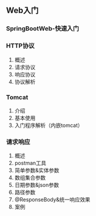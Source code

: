 ##  Web入门     

###  SpringBootWeb-快速入门  

###  HTTP协议  
1.  概述  
2.  请求协议  
3.  响应协议  
4.  协议解析  
###  Tomcat  
1.  介绍  
2.  基本使用  
3.  入门程序解析（内嵌tomcat） 
###  请求响应  
1.  概述  
2.  postman工具  
3.  简单参数&实体参数  
4.  数组集合参数  
5.  日期参数&json参数  
6.  路径参数  
7.  @ResponseBody&统一响应效果  
8.  案例  
 